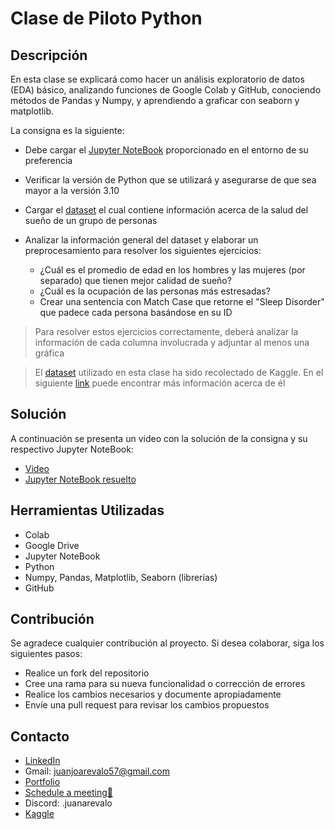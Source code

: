 # Clase de Piloto Python

## Descripción
En esta clase se explicará como hacer un análisis exploratorio de datos (EDA) básico, analizando funciones de Google Colab y GitHub, conociendo métodos de Pandas y Numpy, y aprendiendo a graficar con seaborn y matplotlib.

La consigna es la siguiente:
- Debe cargar el [Jupyter NoteBook](https://github.com/Arevalojj2020/Clase_Piloto_Python/blob/main/Clase_Piloto_Python.ipynb) proporcionado en el entorno de su preferencia
- Verificar la versión de Python que se utilizará y asegurarse de que sea mayor a la versión 3.10
- Cargar el [dataset](https://github.com/Arevalojj2020/Clase_Piloto_Python/blob/main/Sleep_health_and_lifestyle_dataset.csv) el cual contiene información acerca de la salud del sueño de un grupo de personas
- Analizar la información general del dataset y elaborar un preprocesamiento para resolver los siguientes ejercicios:

  - ¿Cuál es el promedio de edad en los hombres y las mujeres (por separado) que tienen mejor calidad de sueño?
  - ¿Cuál es la ocupación de las personas más estresadas?
  - Crear una sentencia con Match Case que retorne el "Sleep Disorder" que padece cada persona basándose en su ID

> Para resolver estos ejercicios correctamente, deberá analizar la información de cada columna involucrada y adjuntar al menos una gráfica

> El [dataset](https://github.com/Arevalojj2020/Clase_Piloto_Python/blob/main/Sleep_health_and_lifestyle_dataset.csv) utilizado en esta clase ha sido recolectado de Kaggle. En el siguiente [link](https://www.kaggle.com/datasets/uom190346a/sleep-health-and-lifestyle-dataset) puede encontrar más información acerca de él 

## Solución
A continuación se presenta un video con la solución de la consigna y su respectivo Jupyter NoteBook:
- [Video](https://drive.google.com/file/d/1ydigcCOsXtsxEL5c5ZKChceuFqpAT9US/view?usp=sharing)
- [Jupyter NoteBook resuelto](https://github.com/Arevalojj2020/Clase_Piloto_Python/blob/main/Clase_Piloto_Python_Resuelto.ipynb)

## Herramientas Utilizadas
- Colab
- Google Drive
- Jupyter NoteBook
- Python
- Numpy, Pandas, Matplotlib, Seaborn (librerías)
- GitHub

## Contribución
Se agradece cualquier contribución al proyecto. Si desea colaborar, siga los siguientes pasos:

- Realice un fork del repositorio
- Cree una rama para su nueva funcionalidad o corrección de errores
- Realice los cambios necesarios y documente apropiadamente
- Envíe una pull request para revisar los cambios propuestos

## Contacto

- [LinkedIn](https://www.linkedin.com/in/juan-jos%C3%A9-ar%C3%A9valo-camargo/)
- Gmail: juanjoarevalo57@gmail.com
- [Portfolio](https://juanjoarevalo57.wixsite.com/juan-ar-valo)
- [Schedule a meeting🎯](https://calendly.com/juanjoarevalo57/entrevista-laboral?month=2023-06)
- Discord: .juanarevalo
- [Kaggle](https://www.kaggle.com/juanarvalo)
